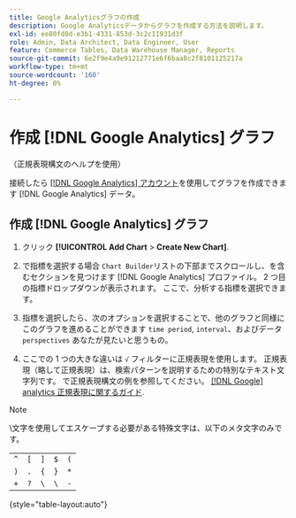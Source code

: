 ```yaml
---
title: Google Analyticsグラフの作成
description: Google Analyticsデータからグラフを作成する方法を説明します。
exl-id: ee80fd0d-e3b1-4331-853d-3c2c11931d3f
role: Admin, Data Architect, Data Engineer, User
feature: Commerce Tables, Data Warehouse Manager, Reports
source-git-commit: 6e2f9e4a9e91212771e6f6baa8c2f8101125217a
workflow-type: tm+mt
source-wordcount: '160'
ht-degree: 0%

---
```


# 作成 [!DNL Google Analytics] グラフ

（正規表現構文のヘルプを使用）

接続したら [[!DNL Google Analytics] アカウント](../../data-analyst/importing-data/integrations/google-analytics.md)を使用してグラフを作成できます [!DNL Google Analytics] データ。

## 作成 [!DNL Google Analytics] グラフ

1. クリック **[!UICONTROL Add Chart** > **Create New Chart]**.

1. で指標を選択する場合 `Chart Builder`リストの下部までスクロールし、を含むセクションを見つけます [!DNL Google Analytics] プロファイル。 2 つ目の指標ドロップダウンが表示されます。 ここで、分析する指標を選択できます。

1. 指標を選択したら、次のオプションを選択することで、他のグラフと同様にこのグラフを進めることができます `time period`, `interval`、およびデータ `perspectives` あなたが見たいと思うもの。

1. ここでの 1 つの大きな違いは `√` フィルターに正規表現を使用します。 正規表現（略して正規表現）は、検索パターンを説明するための特別なテキスト文字列です。 で正規表現構文の例を参照してください。 [[!DNL Google] analytics 正規表現に関するガイド](https://support.google.com/analytics/answer/1034324?hl=en).

>[!NOTE]
>
>\文字を使用してエスケープする必要がある特殊文字は、以下のメタ文字のみです。

| | | | | |
|-----|-----|-----|-----|-----|
| `^` | `[` | `]` | `$` | `(` |
| `)` | `.` | `{` | `}` | `*` |
| `+` | `?` | `\` | `\` | `-` |

{style="table-layout:auto"}

